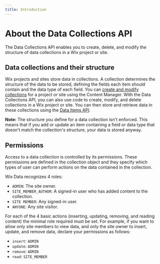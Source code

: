 ```yaml
---
title: Introduction
---
```


# About the Data Collections API

The Data Collections API enables you to create, delete, and modify the structure of data collections in a Wix project or site.

## Data collections and their structure
Wix projects and sites store data in collections.
A collection determines the structure of the data to be stored, defining the fields each item should contain and the data type of each field.
You can [create and modify collections](https://support.wix.com/en/article/content-manager-creating-a-collection) for a project or site using the Content Manager.
With the Data Collections API, you can also use code to create, modify, and delete collections in a Wix project or site.
You can then store and retrieve data in these collections using the [Data Items API](https://dev.wix.com/api/sdk/data/items).

**Note:**
The structure you define for a data collection isn't enforced. This means that if you add or update an item containing a field or data type that doesn't match the collection's structure, your data is stored anyway.

## Permissions

Access to a data collection is controlled by its permissions. These permissions are defined in the collection object and they specify which types of user can perform actions on the data contained in the collection.

Wix Data recognizes 4 roles: 
* `ADMIN`: The site owner.
* `SITE_MEMBER_AUTHOR`: A signed-in user who has added content to the collection.
* `SITE MEMBER`: Any signed-in user.
* `ANYONE`: Any site visitor.

For each of the 4 basic actions (inserting, updating, removing, and reading content) the minimal role required must be set. For example, if you want to allow only site members to view data, and only the site owner to insert, update, and remove data, declare your permissions as follows:
* `insert`: `ADMIN`
* `update`: `ADMIN`
* `remove`: `ADMIN`
* `read`: `SITE_MEMBER`